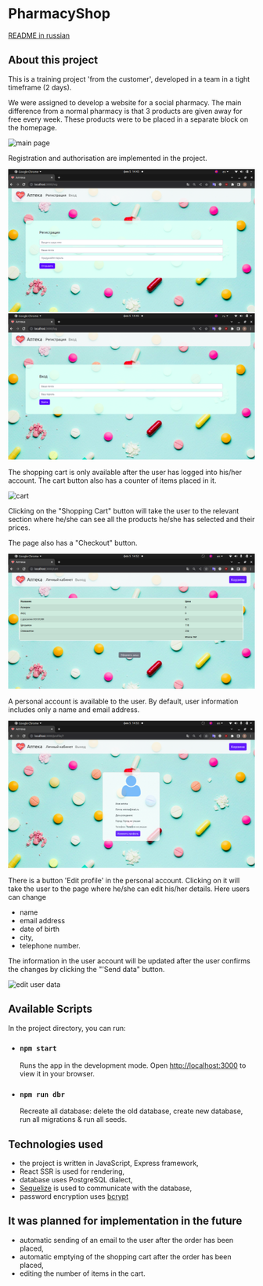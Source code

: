 # PharmacyShop

[README in russian](README_RUS.md)

## About this project

This is a training project 'from the customer', developed in a team in a tight timeframe (2 days).

We were assigned to develop a website for a social pharmacy.
The main difference from a normal pharmacy is that 3 products are given away for free every week. These products were to be placed in a separate block on the homepage.

![main page](readme-assets/main.gif)

Registration and authorisation are implemented in the project.

![registration page](readme-assets/registration_page.png)
![authorization page](readme-assets/authorization-page.png)

The shopping cart is only available after the user has logged into his/her account.
The cart button also has a counter of items placed in it.

![cart](readme-assets/cart.gif)

Clicking on the "Shopping Cart" button will take the user to the relevant section where he/she can see all the products he/she has selected and their prices.

The page also has a "Checkout" button.

![cart page](readme-assets/cart-with-products.png)

A personal account is available to the user.
By default, user information includes only a name and email address.

![profile page](readme-assets/profile-page.png)

There is a button 'Edit profile' in the personal account.
Clicking on it will take the user to the page where he/she can edit his/her details. Here users can change
- name
- email address
- date of birth
- city,
- telephone number.

The information in the user account will be updated after the user confirms the changes by clicking the "'Send data" button.

![edit user data](readme-assets/profile.gif)

## Available Scripts

In the project directory, you can run:

- ### `npm start`

  Runs the app in the development mode.
  Open [http://localhost:3000](http://localhost:3000) to view it in your browser.

- ### `npm run dbr`

  Recreate all database:
  delete the old database, create new database, run all migrations & run all seeds.

## Technologies used

- the project is written in JavaScript, Express framework,
- React SSR is used for rendering,
- database uses PostgreSQL dialect,
- [Sequelize](https://www.npmjs.com/package/sequelize) is used to communicate with the database,
- password encryption uses [bcrypt](https://www.npmjs.com/package/bcrypt)

## It was planned for implementation in the future

- automatic sending of an email to the user after the order has been placed,
- automatic emptying of the shopping cart after the order has been placed,
- editing the number of items in the cart.
